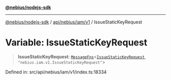 [**@nebius/nodejs-sdk**](../../../../../README.md)

---

[@nebius/nodejs-sdk](../../../../../README.md) / [api/nebius/iam/v1](../README.md) / IssueStaticKeyRequest

# Variable: IssueStaticKeyRequest

> **IssueStaticKeyRequest**: [`MessageFns`](../../../../../runtime/protos/core/interfaces/MessageFns.md)\<[`IssueStaticKeyRequest`](../interfaces/IssueStaticKeyRequest.md), `"nebius.iam.v1.IssueStaticKeyRequest"`\>

Defined in: src/api/nebius/iam/v1/index.ts:18334
